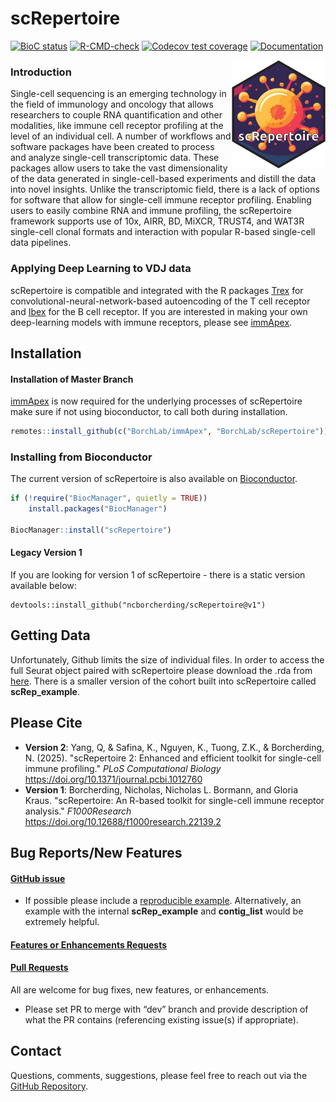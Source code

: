 # scRepertoire 
<!-- badges: start -->
[![BioC status](http://www.bioconductor.org/shields/build/release/bioc/scRepertoire.svg)](https://bioconductor.org/checkResults/release/bioc-LATEST/scRepertoire)
[![R-CMD-check](https://github.com/ncborcherding/scRepertoire/actions/workflows/R-CMD-check.yaml/badge.svg)](https://github.com/ncborcherding/scRepertoire/actions/workflows/R-CMD-check.yaml)
[![Codecov test coverage](https://codecov.io/gh/ncborcherding/scRepertoire/branch/master/graph/badge.svg)](https://app.codecov.io/gh/ncborcherding/scRepertoire?branch=master)
[![Documentation](https://img.shields.io/badge/docs-stable-blue.svg)](https://www.borch.dev/uploads/vignette/vignette)
<!-- badges: end -->
<img src="man/figures/screpertoire_hex.png" align="right" width="150"/>

### Introduction
Single-cell sequencing is an emerging technology in the field of immunology and oncology that allows researchers to couple RNA quantification and other modalities, like immune cell receptor profiling at the level of an individual cell. A number of workflows and software packages have been created to process and analyze single-cell transcriptomic data. These packages allow users to take the vast dimensionality of the data generated in single-cell-based experiments and distill the data into novel insights. Unlike the transcriptomic field, there is a lack of options for software that allow for single-cell immune receptor profiling. Enabling users to easily combine RNA and immune profiling, the scRepertoire framework supports use of 10x, AIRR, BD, MiXCR, TRUST4, and WAT3R single-cell clonal formats and interaction with popular R-based single-cell data pipelines. 

### Applying Deep Learning to VDJ data
scRepertoire is compatible and integrated with the R packages [Trex](https://github.com/ncborcherding/Trex) for convolutional-neural-network-based autoencoding of the T cell receptor and [Ibex](https://github.com/ncborcherding/Ibex) for the B cell receptor. If you are interested in making your own deep-learning models with immune receptors, please see [immApex](https://github.com/ncborcherding/immApex).

## Installation

#### Installation of Master Branch
[immApex](https://github.com/BorchLab/immApex) is now required for the underlying processes of scRepertoire make sure if not using bioconductor, to call both during installation.
```R
remotes::install_github(c("BorchLab/immApex", "BorchLab/scRepertoire"))
```

### Installing from Bioconductor
The current version of scRepertoire is also available on [Bioconductor](https://www.bioconductor.org/packages/release/bioc/html/scRepertoire.html).

```R
if (!require("BiocManager", quietly = TRUE))
    install.packages("BiocManager")

BiocManager::install("scRepertoire")
```

#### Legacy Version 1
If you are looking for version 1 of scRepertoire - there is a static version available below:
```
devtools::install_github("ncborcherding/scRepertoire@v1")
```

## Getting Data

Unfortunately, Github limits the size of individual files. In order to access the full Seurat object paired with scRepertoire please download the .rda from [here](https://drive.google.com/file/d/1_YuRraDyg8UgF3oasjF0-jgPnwox-B24/view?usp=share_link). There is a smaller version of the cohort built into scRepertoire called **scRep_example**.

## Please Cite

* **Version 2**: Yang, Q, & Safina, K., Nguyen, K., Tuong, Z.K., & Borcherding, N.  (2025). "scRepertoire 2: Enhanced and efficient toolkit for single-cell immune profiling." *PLoS Computational Biology* https://doi.org/10.1371/journal.pcbi.1012760
* **Version 1**: Borcherding, Nicholas, Nicholas L. Bormann, and Gloria Kraus. "scRepertoire: An R-based toolkit for single-cell immune receptor analysis." *F1000Research* https://doi.org/10.12688/f1000research.22139.2

## Bug Reports/New Features

#### [GitHub issue](https://github.com/ncborcherding/scRepertoire/issues) 

- If possible please include a [reproducible example](https://reprex.tidyverse.org/). 
Alternatively, an example with the internal **scRep_example** and **contig_list** would 
be extremely helpful.

#### [Features or Enhancements Requests](https://github.com/ncborcherding/scRepertoire/issues)

#### [Pull Requests](https://github.com/ncborcherding/scRepertoire/pulls) 
All are welcome for bug fixes, new features, or enhancements.

- Please set PR to merge with “dev” branch and provide description of what the PR 
contains (referencing existing issue(s) if appropriate).
  
## Contact
Questions, comments, suggestions, please feel free to reach out via the [GitHub Repository](https://github.com/ncborcherding/scRepertoire).

